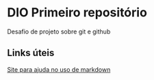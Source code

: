 # DIO Primeiro repositório
Desafio de projeto sobre git e github

## Links úteis
[Site para ajuda no uso de markdown](https://docs.pipz.com/central-de-ajuda/learning-center/guia-basico-de-markdown#)
